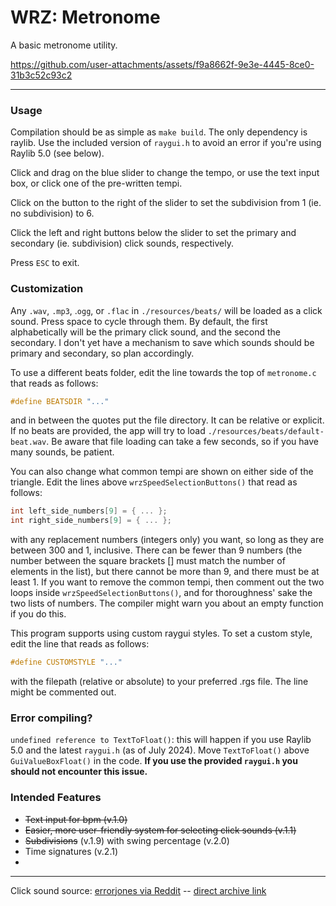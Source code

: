 # WRZ: Metronome

A basic metronome utility.



https://github.com/user-attachments/assets/f9a8662f-9e3e-4445-8ce0-31b3c52c93c2



---

### Usage

Compilation should be as simple as `make build`. The only dependency is raylib. Use the included version of `raygui.h` to avoid an error if you're using Raylib 5.0 (see below).

Click and drag on the blue slider to change the tempo, or use the text input box, or click one of the pre-written tempi.

Click on the button to the right of the slider to set the subdivision from 1 (ie. no subdivision) to 6.

Click the left and right buttons below the slider to set the primary and secondary (ie. subdivision) click sounds, respectively.

 Press `ESC` to exit.

 ### Customization

Any `.wav`, `.mp3`, .`ogg`, or `.flac` in `./resources/beats/` will be loaded as a click sound. Press space to cycle through them. By default, the first alphabetically will be the primary click sound, and the second the secondary. I don't yet have a mechanism to save which sounds should be primary and secondary, so plan accordingly.

To use a different beats folder, edit the line towards the top of `metronome.c` that reads as follows:
```c
#define BEATSDIR "..."
```
and in between the quotes put the file directory. It can be relative or explicit. If no beats are provided, the app will try to load `./resources/beats/default-beat.wav`. Be aware that file loading can take a few seconds, so if you have many sounds, be patient.

You can also change what common tempi are shown on either side of the triangle. Edit the lines above `wrzSpeedSelectionButtons()` that read as follows:
```c
int left_side_numbers[9] = { ... };
int right_side_numbers[9] = { ... };
```
with any replacement numbers (integers only) you want, so long as they are between 300 and 1, inclusive. There can be fewer than 9 numbers (the number between the square brackets [] must match the number of elements in the list), but there cannot be more than 9, and there must be at least 1. If you want to remove the common tempi, then comment out the two loops inside `wrzSpeedSelectionButtons()`, and for thoroughness' sake the two lists of numbers. The compiler might warn you about an empty function if you do this.

This program supports using custom raygui styles. To set a custom style, edit the line that reads as follows:
```c
#define CUSTOMSTYLE "..."
```
with the filepath (relative or absolute) to your preferred .rgs file. The line might be commented out.

### Error compiling?

`undefined reference to TextToFloat()`: this will happen if you use Raylib 5.0 and the latest `raygui.h` (as of July 2024). Move `TextToFloat()` above `GuiValueBoxFloat()` in the code. **If you use the provided `raygui.h` you should not encounter this issue.**

### Intended Features

- ~~Text input for bpm (v.1.0)~~
- ~~Easier, more user-friendly system for selecting click sounds (v.1.1)~~
- ~~Subdivisions~~ (v.1.9) with swing percentage (v.2.0)
- Time signatures (v.2.1)
- 
---

Click sound source: [errorjones via Reddit](https://www.reddit.com/r/audioengineering/comments/kg8gth/free_click_track_sound_archive/?rdt=32981) -- [direct archive link](https://stash.reaper.fm/40824/Metronomes.zip)



